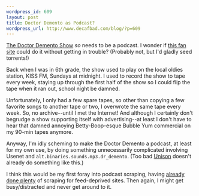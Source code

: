 ```yaml
--- 
wordpress_id: 609
layout: post
title: Doctor Demento as Podcast?
wordpress_url: http://www.decafbad.com/blog/?p=609
---
```

[The Doctor Demento Show][demento] *so* needs to be a podcast.  I wonder if [this fan site][demento2] could do it without getting in trouble?  (Probably not, but I'd gladly seed torrents!)

  Back when I was in 6th grade, the show used to play on the local oldies station, KISS FM, Sundays at midnight.  I used to record the show to tape every week, staying up through the first half of the show so I could flip the tape when it ran out, school night be damned.
  
  Unfortunately, I only had a few spare tapes, so other than copying a few favorite songs to another tape or two, I overwrote the same tape every week.  So, no archive--until I met the Internet!  And although I certainly don't begrudge a show supporting itself with advertising--at least I don't have to hear that damned annoying Betty-Boop-esque Bubble Yum commercial on my 90-min tapes anymore.
  
  Anyway, I'm idly scheming to make the Doctor Demento a podcast, at least for my own use, by doing something unnecessarily complicated involving Usenet and `alt.binaries.sounds.mp3.dr_demento`.  (Too bad [Unison][unison] doesn't already do something like this.)  
  
  I think this would be my first foray into podcast scraping, having [already done plenty][scraper] of scraping for feed-deprived sites.  Then again, I might get busy/distracted and never get around to it.

[scraper]:http://www.decafbad.com/twiki/bin/view/Main/XslScraper
[demento2]:http://www.thedoctordementoshow.com/
[demento]:http://www.drdemento.com/
[unison]:http://www.panic.com/unison/
